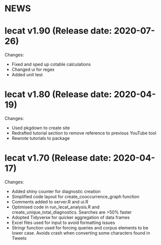NEWS
================

# lecat v1.90 (Release date: 2020-07-26)

Changes:

  - Fixed and sped up cotable calculations
  - Changed ui for regex
  - Added unit test

# lecat v1.80 (Release date: 2020-04-19)

Changes:

  - Used pkgdown to create site
  - Redrafted tutorial section to remove reference to previous YouTube
    tool
  - Rewrote tutorials to package

# lecat v1.70 (Release date: 2020-04-17)

Changes:

  - Added shiny counter for diagnostic creation
  - Simplified code layout for create\_cooccurrence\_graph function
  - Comments added to server.R and ui.R
  - Optimised code in run\_lecat\_analysis.R and
    create\_unique\_total\_diagnostics. Searches are \>50% faster
  - Adopted Tidyverse for quicker aggregation of data frames
  - Excel files used for input to avoid formatting issues
  - Stringr function used for forcing queries and corpus elements to be
    lower case. Avoids crash when converting some characters found in
    Tweets
